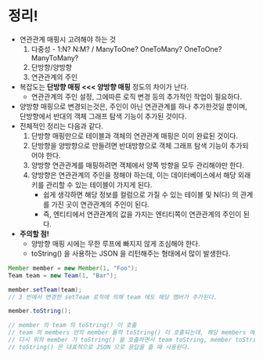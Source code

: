 # 정리!

* 연관관계 매핑시 고려해야 하는 것
    1. 다중성 - 1:N? N:M? / ManyToOne? OneToMany? OneToOne? ManyToMany?
    2. 단방향/양방향
    3. 연관관계의 주인
* 복잡도는 **단방향 매핑 <<< 양방향 매핑** 정도의 차이가 난다.
    * 연관관계의 주인 설정, 그에따른 로직 변경 등의 추가적인 작업이 필요하다.
* 양방향 매핑으로 변경되는것은, 주인이 아닌 연관관계를 하나 추가한것일 뿐이며, 단방향에서 반대의 객체 그래프 탐색 기능이 추가된 것이다.
* 전체적인 정리는 다음과 같다.
    1. 단방향 매핑만으로 테이블과 객체의 연관관계 매핑은 이미 완료된 것이다.
    2. 단방향을 양방향으로 만들려면 반대방향으로 객체 그래프 탐색 기능이 추가되어야 한다.
    3. 양방향 연관관계를 매핑하려면 객체에서 양쪽 방향을 모두 관리해야만 한다.
    4. 양방향은 연관관계의 주인을 정해야 하는데, 이는 데이터베이스에서 해당 외래키를 관리할 수 있는 테이블이 가지게 된다. 
        * 쉽게 생각하면 해당 정보를 컬럼으로 가질 수 있는 테이블 및 N(다) 의 관계를 가진 곳이 연관관계의 주인이 된다.
        * 즉, 엔티티에서 연관관계의 값을 가지는 엔티티쪽이 연관관계의 주인이 된다.
* **주의할 점!**
    * 양방향 매핑 시에는 무한 루프에 빠지지 않게 조심해야 한다.
    * toString() 을 사용하는 JSON 을 리턴해주는 형태에서 많이 발생한다.

```java
Member member = new Member(1, "Foo");
Team team = new Team(1, "Bar");

member.setTeam(team);
// 3 번에서 변경한 setTeam 로직에 의해 team 에도 해당 멤버가 추가된다.

member.toString();

// member 의 team 의 toString() 이 호출
// team 의 members 안의 member 들의 toString() 이 호출되는데, 해당 members 에 Id 가 1인 멤버가 존재한다.
// 다시 위의 member 가 toString() 을 호출하면서 team toString, member toString ..... 반복하면서 stackOverflow 가 발생한다.
// toString() 은 대표적으로 JSON 으로 응답을 줄 때 사용된다.
```
